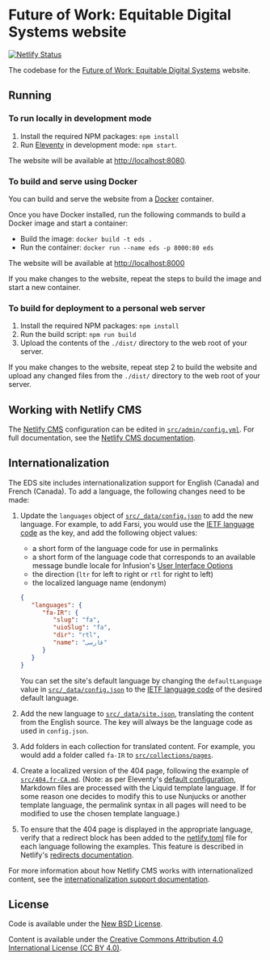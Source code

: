 # Future of Work: Equitable Digital Systems website

[![Netlify Status](https://api.netlify.com/api/v1/badges/7e15b6e3-eade-491e-8410-ccbdfa06bf07/deploy-status)](https://app.netlify.com/sites/eds-site/deploys)

The codebase for the [Future of Work: Equitable Digital Systems](eds.inclusivedesign.ca) website.

## Running

### To run locally in development mode

1. Install the required NPM packages: `npm install`
2. Run [Eleventy](http://11ty.dev) in development mode: `npm start`.

The website will be available at [http://localhost:8080](http://localhost:8080).

### To build and serve using Docker

You can build and serve the website from a [Docker](https://docs.docker.com/get-docker) container.

Once you have Docker installed, run the following commands to build a Docker image and start a container:

* Build the image: `docker build -t eds .`
* Run the container: `docker run --name eds -p 8000:80 eds`

The website will be available at [http://localhost:8000](http://localhost:8000)

If you make changes to the website, repeat the steps to build the image and start a new container.

### To build for deployment to a personal web server

1. Install the required NPM packages: `npm install`
2. Run the build script: `npm run build`
3. Upload the contents of the `./dist/` directory to the web root of your server.

If you make changes to the website, repeat step 2 to build the website and upload any changed files from the `./dist/`
directory to the web root of your server.

## Working with Netlify CMS

The [Netlify CMS](https://netlifycms.org/) configuration can be edited in [`src/admin/config.yml`](src/admin/config.yml).
For full documentation, see the [Netlify CMS documentation](https://www.netlifycms.org/docs/).

## Internationalization

The EDS site includes internationalization support for English (Canada) and French (Canada). To add a language, the
following changes need to be made:

1. Update the `languages` object of [`src/_data/config.json`](src/_data/config.json) to add the new language. For
   example, to add Farsi, you would use the [IETF language code](https://github.com/unicode-org/cldr-json/blob/master/cldr-json/cldr-core/availableLocales.json)
   as the key, and add the following object values:

   * a short form of the language code for use in permalinks
   * a short form of the language code that corresponds to an available message bundle locale for Infusion's
     [User Interface Options](https://github.com/fluid-project/infusion/tree/main/src/framework/preferences/messages)
   * the direction (`ltr` for left to right or `rtl` for right to left)
   * the localized language name (endonym)

   ```json
   {
      "languages": {
         "fa-IR": {
            "slug": "fa",
            "uioSlug": "fa",
            "dir": "rtl",
            "name": "فارسی"
         }
      }
   }
   ```

   You can set the site's default language by changing the `defaultLanguage` value in [`src/_data/config.json`](src/_data/config.json)
   to the [IETF language code](https://github.com/unicode-org/cldr-json/blob/master/cldr-json/cldr-core/availableLocales.json)
   of the desired default language.

2. Add the new language to [`src/_data/site.json`](src/_data/site.json), translating the content from the English
   source. The key will always be the language code as used in `config.json`.
3. Add folders in each collection for translated content. For example, you would add a folder called `fa-IR` to
   [`src/collections/pages`](src/collections/pages).
4. Create a localized version of the 404 page, following the example of [`src/404.fr-CA.md`](src/404.fr-CA.md).
   (Note: as per Eleventy's [default configuration](https://www.11ty.dev/docs/config/#default-template-engine-for-markdown-files),
   Markdown files are processed with the Liquid template language. If for some reason one decides to modify this to use
   Nunjucks or another template language, the permalink syntax in all pages will need to be modified to use
   the chosen template language.)
5. To ensure that the 404 page is displayed in the appropriate language, verify that a redirect block has been added to
   the [netlify.toml](netlify.toml) file for each language following the examples. This feature is described in
   Netlify's [redirects documentation](https://docs.netlify.com/routing/redirects/redirect-options/#custom-404-page-handling).

For more information about how Netlify CMS works with internationalized content, see the
[internationalization support documentation](https://www.netlifycms.org/docs/beta-features/#i18n-support).

## License

Code is available under the
[New BSD License](https://raw.githubusercontent.com/inclusive-design/eds.inclusivedesign.ca/master/LICENSE.md).

Content is available under the
[Creative Commons Attribution 4.0 International License (CC BY 4.0)](http://creativecommons.org/licenses/by/4.0/).
